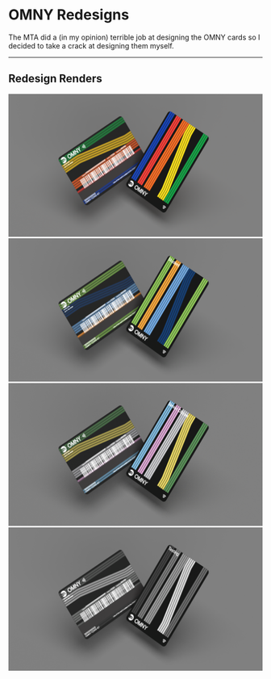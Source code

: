 # OMNY Redesigns

The MTA did a (in my opinion) terrible job at designing the OMNY cards so I decided to take a crack at designing them myself.

---

## Redesign Renders

![My take on a normal OMNY card](./Renders/OMNY_render_normal.png)
![My take on a student OMNY card](./Renders/OMNY_render_student.png)
![My take on a senior citizen OMNY card](./Renders/OMNY_render_senior.png)
![My take on a testing/ MTA OMNY card](./Renders/OMNY_render_testing.png)
